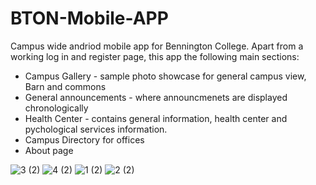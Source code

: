 # BTON-Mobile-APP
Campus wide andriod mobile app for Bennington College. Apart from a working log in and register page, this app the following main sections:

* Campus Gallery - sample photo showcase for general campus view, Barn and commons
* General announcements - where announcmenets are displayed chronologically
* Health Center - contains general information, health center and pychological services information.
* Campus Directory for offices
* About page

![3 (2)](https://user-images.githubusercontent.com/62855279/144115876-99b492ba-4e28-4641-8c39-0e91e9406926.jpg)
![4 (2)](https://user-images.githubusercontent.com/62855279/144115878-b4632609-9c81-4e19-b695-ddedbc8009c0.jpg)
![1 (2)](https://user-images.githubusercontent.com/62855279/144115879-d31ba41a-4832-42a2-9811-e2c97a63f37e.jpg)
![2 (2)](https://user-images.githubusercontent.com/62855279/144115881-0bb506d4-b6fb-47a9-92de-655577574005.jpg)
